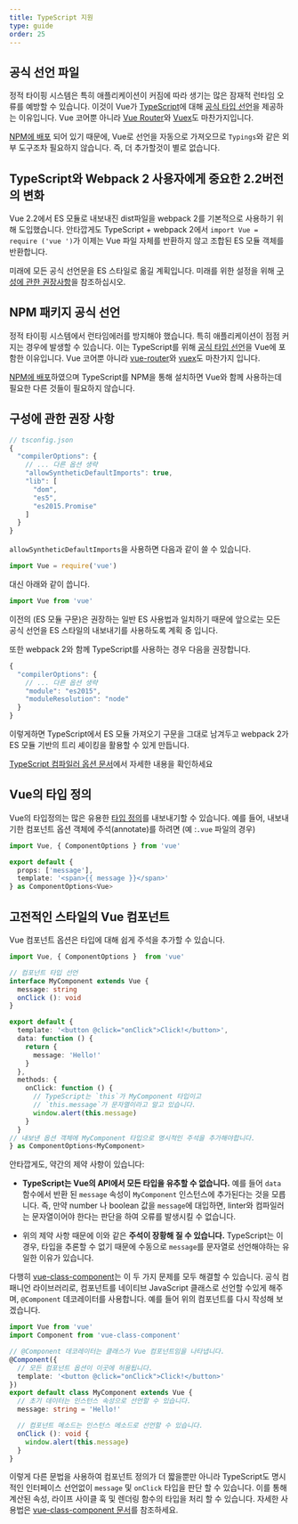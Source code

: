 ```yaml
---
title: TypeScript 지원
type: guide
order: 25
---
```


## 공식 선언 파일

정적 타이핑 시스템은 특히 애플리케이션이 커짐에 따라 생기는 많은 잠재적 런타임 오류를 예방할 수 있습니다. 이것이 Vue가 [TypeScript](https://www.typescriptlang.org/)에 대해 [공식 타입 선언](https://github.com/vuejs/vue/tree/dev/types)을 제공하는 이유입니다. Vue 코어뿐 아니라 [Vue Router](https://github.com/vuejs/vue-router/tree/dev/types)와 [Vuex](https://github.com/vuejs/vuex/tree/dev/types)도 마찬가지입니다.

[NPM에 배포](https://unpkg.com/vue/types/) 되어 있기 때문에, Vue로 선언을 자동으로 가져오므로 `Typings`와 같은 외부 도구조차 필요하지 않습니다. 즉, 더 추가할것이 별로 없습니다.
## TypeScript와 Webpack 2 사용자에게 중요한 2.2버전의 변화

Vue 2.2에서 ES 모듈로 내보내진 dist파일을 webpack 2를 기본적으로 사용하기 위해 도입했습니다. 안타깝게도 TypeScript + webpack 2에서 `import Vue = require ('vue ')`가 이제는 Vue 파일 자체를 반환하지 않고 조합된 ES 모듈 객체를 반환합니다.

미래에 모든 공식 선언문을 ES 스타일로 옮길 계획입니다. 미래를 위한 설정을 위해 [구성에 관한 권장사항](#Recommended-Configuration)을 참조하십시오.

## NPM 패키지 공식 선언

정적 타이핑 시스템에서 런타임에러를 방지해야 했습니다. 특히 애플리케이션이 점점 커지는 경우에 발생할 수 있습니다.
이는 TypeScript를 위해 [공식 타입 선언](https://github.com/vuejs/vue/tree/dev/types)을 Vue에 포함한 이유입니다. Vue 코어뿐 아니라 [vue-router](https://github.com/vuejs/vue-router/tree/dev/types)와 [vuex](https://github.com/vuejs/vuex/tree/dev/types)도 마찬가지 입니다.

[NPM에 배포](https://unpkg.com/vue/types/)하였으며 TypeScript를 NPM을 통해 설치하면 Vue와 함께 사용하는데 필요한 다른 것들이 필요하지 않습니다.

## 구성에 관한 권장 사항

``` js
// tsconfig.json
{
  "compilerOptions": {
    // ... 다른 옵션 생략
    "allowSyntheticDefaultImports": true,
    "lib": [
      "dom",
      "es5",
      "es2015.Promise"
    ]
  }
}
```

`allowSyntheticDefaultImports`을 사용하면 다음과 같이 쓸 수 있습니다.

``` js
import Vue = require('vue')
```

대신 아래와 같이 씁니다.

``` js
import Vue from 'vue'
```


이전의 (ES 모듈 구문)은 권장하는 일반 ES 사용법과 일치하기 때문에 앞으로는 모든 공식 선언을 ES 스타일의 내보내기를 사용하도록 계획 중 입니다.

또한 webpack 2와 함께 TypeScript를 사용하는 경우 다음을 권장합니다.

``` js
{
  "compilerOptions": {
    // ... 다른 옵션 생략
    "module": "es2015",
    "moduleResolution": "node"
  }
}
```

이렇게하면 TypeScript에서 ES 모듈 가져오기 구문을 그대로 남겨두고 webpack 2가 ES 모듈 기반의 트리 셰이킹을 활용할 수 있게 만듭니다.

[TypeScript 컴파일러 옵션 문서](https://www.typescriptlang.org/docs/handbook/compiler-options.html)에서 자세한 내용을 확인하세요

## Vue의 타입 정의

Vue의 타입정의는 많은 유용한 [타입 정의](https://github.com/vuejs/vue/blob/dev/types/index.d.ts)를 내보내기할 수 있습니다. 예를 들어, 내보내기한 컴포넌트 옵션 객체에 주석(annotate)를 하려면 (예 :`.vue` 파일의 경우)

``` ts
import Vue, { ComponentOptions } from 'vue'

export default {
  props: ['message'],
  template: '<span>{{ message }}</span>'
} as ComponentOptions<Vue>
```

## 고전적인 스타일의 Vue 컴포넌트

Vue 컴포넌트 옵션은 타입에 대해 쉽게 주석을 추가할 수 있습니다.

``` ts
import Vue, { ComponentOptions }  from 'vue'

// 컴포넌트 타입 선언
interface MyComponent extends Vue {
  message: string
  onClick (): void
}

export default {
  template: '<button @click="onClick">Click!</button>',
  data: function () {
    return {
      message: 'Hello!'
    }
  },
  methods: {
    onClick: function () {
      // TypeScript는 `this`가 MyComponent 타입이고
      // `this.message`가 문자열이라고 알고 있습니다.
      window.alert(this.message)
    }
  }
// 내보낸 옵션 객체에 MyComponent 타입으로 명시적인 주석을 추가해야합니다.
} as ComponentOptions<MyComponent>
```

안타깝게도, 약간의 제약 사항이 있습니다:

- __TypeScript는 Vue의 API에서 모든 타입을 유추할 수 없습니다.__ 예를 들어 `data` 함수에서 반환 된 `message` 속성이 `MyComponent` 인스턴스에 추가된다는 것을 모릅니다. 즉, 만약 number 나 boolean 값을 `message`에 대입하면, linter와 컴파일러는 문자열이어야 한다는 판단을 하여 오류를 발생시킬 수 없습니다.

- 위의 제약 사항 때문에 이와 같은 __주석이 장황해 질 수 있습니다.__ TypeScript는 이 경우, 타입을 추론할 수 없기 때문에 수동으로 `message`를 문자열로 선언해야하는 유일한 이유가 있습니다.

다행히 [vue-class-component](https://github.com/vuejs/vue-class-component)는 이 두 가지 문제를 모두 해결할 수 있습니다. 공식 컴패니언 라이브러리로, 컴포넌트를 네이티브 JavaScript 클래스로 선언할 수있게 해주며, `@Component` 데코레이터를 사용합니다. 예를 들어 위의 컴포넌트를 다시 작성해 보겠습니다.

``` ts
import Vue from 'vue'
import Component from 'vue-class-component'

// @Component 데코레이터는 클래스가 Vue 컴포넌트임을 나타냅니다.
@Component({
  // 모든 컴포넌트 옵션이 이곳에 허용됩니다.
  template: '<button @click="onClick">Click!</button>'
})
export default class MyComponent extends Vue {
  // 초기 데이터는 인스턴스 속성으로 선언할 수 있습니다.
  message: string = 'Hello!'

  // 컴포넌트 메소드는 인스턴스 메소드로 선언할 수 있습니다.
  onClick (): void {
    window.alert(this.message)
  }
}
```

이렇게 다른 문법을 사용하여 컴포넌트 정의가 더 짧을뿐만 아니라 TypeScript도 명시적인 인터페이스 선언없이 `message` 및 `onClick` 타입을 판단 할 수 있습니다. 이를 통해 계산된 속성, 라이프 사이클 훅 및 렌더링 함수의 타입을 처리 할 수 있습니다. 자세한 사용법은 [vue-class-component 문서](https://github.com/vuejs/vue-class-component#vue-class-component)를 참조하세요.

